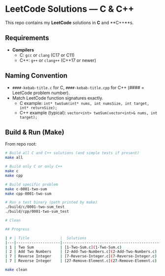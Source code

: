 # LeetCode Solutions — C & C++

This repo contains my **LeetCode** solutions in **C** and **C++**s.

## Requirements
- **Compilers**
  - C: `gcc` or `clang` (C17 or C11)
  - C++: `g++` or `clang++` (C++17 or newer)

## Naming Convention
- `####-kebab-title.c` for C, `####-kebab-title.cpp` for C++ (#### = LeetCode problem number).
- Match LeetCode function signatures exactly.
  - C example: `int* twoSum(int* nums, int numsSize, int target, int* returnSize);`
  - C++ example (typical): `vector<int> twoSum(vector<int>& nums, int target);`

## Build & Run (Make)
From repo root:

```bash
# Build all C and C++ solutions (and simple tests if present)
make all

# Build only C or only C++
make c
make cpp

# Build specific problem
make c-0001-two-sum
make cpp-0001-two-sum

# Run a test binary (path printed by make)
./build/c/0001-two-sum_test
./build/cpp/0001-two-sum_test

# Clean

## Progress

| # | Title              |  Solutions                                    | Language   | Difficulty |
|---|--------------------|-----------------------------------------------|------------|------------|
| 1 | Two Sum            | [1-Two-Sum.c](1-Two-Sum.c)                    | C          | Easy       |
| 2 | Add Two Numbers    | [2-Add-Two-Numbers.c](2-Add-Two-Numbers.c)    | C          | Medium     |
| 7 | Reverse Integer    | [7-Reverse-Integer.c](7-Reverse-Integer.c)    | C          | Medium     |
| 7 | Reverse Integer    | [27-Remove-Element.c](27-Remove-Element.c)    | C          | Easy       |

make clean

